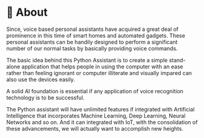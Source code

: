 # 🤖 About  

Since, voice based personal assistants have acquired a great deal of prominence in this time of smart homes and automated gadgets. These personal assistants can be handily designed to perform a significant number of our normal tasks by basically providing voice commands. 


The basic idea behind this Python Assistant is to create a simple stand-alone application that helps people in using the computer with an ease rather than feeling ignorant or computer illiterate and visually impared can also use the devices easily. 


A solid AI foundation is essential if any application of voice recognition technology is to be successful. 


The Python assistant will have unlimited features if integrated with Artificial Intelligence that incorporates Machine Learning, Deep Learning, Neural Networks and so on. And it can integrated with IoT, with the consolidation of these advancements, we will actually want to accomplish new heights.

